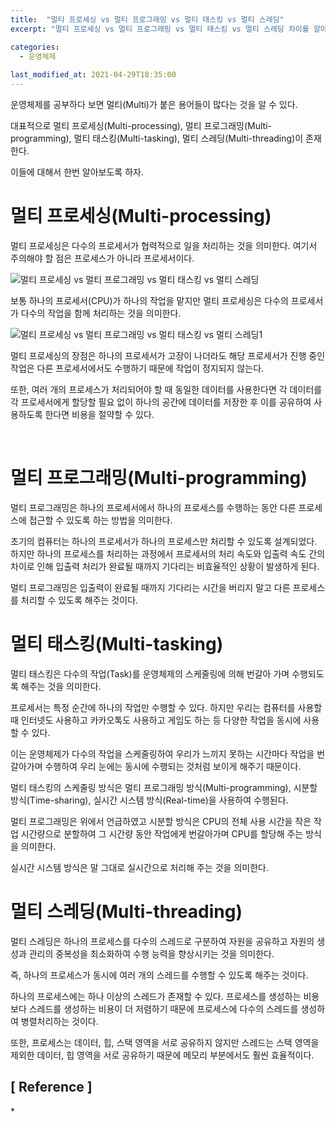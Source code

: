 ```yaml
---
title:  "멀티 프로세싱 vs 멀티 프로그래밍 vs 멀티 태스킹 vs 멀티 스레딩"
excerpt: "멀티 프로세싱 vs 멀티 프로그래밍 vs 멀티 태스킹 vs 멀티 스레딩 차이를 알아보자!"

categories:
  - 운영체제
  
last_modified_at: 2021-04-29T18:35:00
---
```


운영체제를 공부하다 보면 멀티(Multi)가 붙은 용어들이 많다는 것을 알 수 있다.  

대표적으로 멀티 프로세싱(Multi-processing), 멀티 프로그래밍(Multi-programming), 멀티 태스킹(Multi-tasking), 멀티 스레딩(Multi-threading)이 존재한다.  

이들에 대해서 한번 알아보도록 하자.  


<h1>멀티 프로세싱(Multi-processing)</h1>  

멀티 프로세싱은 다수의 프로세서가 협력적으로 일을 처리하는 것을 의미한다. 여기서 주의해야 할 점은 프로세스가 아니라 프로세서이다.  

![멀티 프로세싱 vs 멀티 프로그래밍 vs 멀티 태스킹 vs 멀티 스레딩](https://user-images.githubusercontent.com/53072057/116542278-75cb2b80-a927-11eb-88ea-0eb7946659e2.JPG)  

보통 하나의 프로세서(CPU)가 하나의 작업을 맡지만 멀티 프로세싱은 다수의 프로세서가 다수의 작업을 함께 처리하는 것을 의미한다.  

![멀티 프로세싱 vs 멀티 프로그래밍 vs 멀티 태스킹 vs 멀티 스레딩1](https://user-images.githubusercontent.com/53072057/116542282-76fc5880-a927-11eb-9744-192fec98912f.JPG)  

멀티 프로세싱의 장점은 하나의 프로세서가 고장이 나더라도 해당 프로세서가 진행 중인 작업은 다른 프로세서에서도 수행하기 때문에 작업이 정지되지 않는다.  

또한, 여러 개의 프로세스가 처리되어야 할 때 동일한 데이터를 사용한다면 각 데이터를 각 프로세서에게 할당할 필요 없이 하나의 공간에 데이터를 저장한 후 이를 공유하여 사용하도록 한다면 비용을 절약할 수 있다.  

​


<h1>멀티 프로그래밍(Multi-programming)</h1>  

멀티 프로그래밍은 하나의 프로세서에서 하나의 프로세스를 수행하는 동안 다른 프로세스에 접근할 수 있도록 하는 방법을 의미한다.  

초기의 컴퓨터는 하나의 프로세서가 하나의 프로세스만 처리할 수 있도록 설계되었다. 하지만 하나의 프로세스를 처리하는 과정에서 프로세서의 처리 속도와 입출력 속도 간의 차이로 인해 입출력 처리가 완료될 때까지 기다리는 비효율적인 상황이 발생하게 된다.  

멀티 프로그래밍은 입출력이 완료될 때까지 기다리는 시간을 버리지 말고 다른 프로세스를 처리할 수 있도록 해주는 것이다.  




<h1>멀티 태스킹(Multi-tasking)</h1>  

멀티 태스킹은 다수의 작업(Task)를 운영체제의 스케줄링에 의해 번갈아 가며 수행되도록 해주는 것을 의미한다.  

프로세서는 특정 순간에 하나의 작업만 수행할 수 있다. 하지만 우리는 컴퓨터를 사용할 때 인터넷도 사용하고 카카오톡도 사용하고 게임도 하는 등 다양한 작업을 동시에 사용할 수 있다.  

이는 운영체제가 다수의 작업을 스케줄링하여 우리가 느끼지 못하는 시간마다 작업을 번갈아가며 수행하여 우리 눈에는 동시에 수행되는 것처럼 보이게 해주기 때문이다.  

멀티 태스킹의 스케줄링 방식은 멀티 프로그래밍 방식(Multi-programming), 시분할 방식(Time-sharing), 실시간 시스템 방식(Real-time)을 사용하여 수행된다.  

멀티 프로그래밍은 위에서 언급하였고 시분할 방식은 CPU의 전체 사용 시간을 작은 작업 시간량으로 분할하여 그 시간량 동안 작업에게 번갈아가며 CPU를 할당해 주는 방식을 의미한다.  

실시간 시스템 방식은 말 그대로 실시간으로 처리해 주는 것을 의미한다.  




<h1>멀티 스레딩(Multi-threading)</h1>  

멀티 스레딩은 하나의 프로세스를 다수의 스레드로 구분하여 자원을 공유하고 자원의 생성과 관리의 중복성을 최소화하여 수행 능력을 향상시키는 것을 의미한다.  

즉, 하나의 프로세스가 동시에 여러 개의 스레드를 수행할 수 있도록 해주는 것이다.  

하나의 프로세스에는 하나 이상의 스레드가 존재할 수 있다. 프로세스를 생성하는 비용보다 스레드를 생성하는 비용이 더 저렴하기 때문에 프로세스에 다수의 스레드를 생성하여 병렬처리하는 것이다.  

또한, 프로세스는 데이터, 힙, 스택 영역을 서로 공유하지 않지만 스레드는 스택 영역을 제외한 데이터, 힙 영역을 서로 공유하기 때문에 메모리 부분에서도 훨씬 효율적이다.  





<h2>[ Reference ]</h2>  
* <https://doorbw.tistory.com/26>   